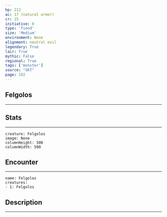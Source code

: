 ```yaml
---
hp: 212
ac: 17 (natural armor)
cr: 15
initiative: 0
type: 'fiend'    
size: 'Medium'
environment: None
alignment: neutral evil
legendary: True
lair: True
mythic: False
regional: True
tags: ['monster']
source: "SKT"
page: 192
---
```


## Felgolos
---



## Stats
---

```statblock
creature: Felgolos
image: None
columnHeight: 500
columnWidth: 500
```

## Encounter
---

```encounter-table
name: Felgolos
creatures:
- 1: Felgolos
```

## Description
---




